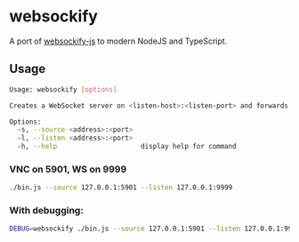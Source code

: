 # websockify

A port of [websockify-js](https://github.com/novnc/websockify-js) to modern NodeJS and TypeScript.

## Usage

```sh
Usage: websockify [options]

Creates a WebSocket server on <listen-host>:<listen-port> and forwards traffic to a TCP socket on <source-host>:<source-port>.

Options:
  -s, --source <address>:<port>
  -l, --listen <address>:<port>
  -h, --help                     display help for command
```

### VNC on 5901, WS on 9999

```sh
./bin.js --source 127.0.0.1:5901 --listen 127.0.0.1:9999
```

### With debugging:

```sh
DEBUG=websockify ./bin.js --source 127.0.0.1:5901 --listen 127.0.0.1:9999
```
